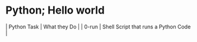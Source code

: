 # Python; Hello world
| Python Task | What they Do |
| 0-run | Shell Script that runs a Python Code |